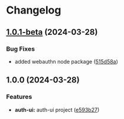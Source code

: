 # Changelog

## [1.0.1-beta](https://github.com/nicolas-mark/example-project/compare/auth-ng-v1.0.0...auth-ng-v1.0.1-beta) (2024-03-28)


### Bug Fixes

* added webauthn node package ([515d58a](https://github.com/nicolas-mark/example-project/commit/515d58a04be650460d2f4c27d19b9f6f1b3a0db9))

## 1.0.0 (2024-03-28)


### Features

* **auth-ui:** auth-ui project ([e593b27](https://github.com/nicolas-mark/example-project/commit/e593b273eea37272fe18b78bd78eedd0e609384b))
